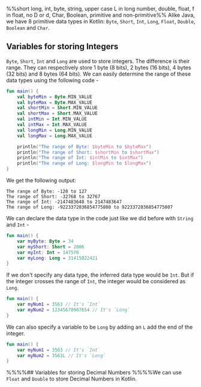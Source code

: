 %%short long, int, byte, string, upper case L in long number, double, float, f in float, no D or d, Char, Boolean, primitive and non-primitive%% 
Alike Java, we have 8 primitive data types in Kotlin: `Byte`, `Short`, `Int`, `Long`, `Float`, `Double`, `Boolean` and `Char`. 
## Variables for storing Integers
`Byte`, `Short`, `Int` and `Long` are used to store integers. The difference is their range. They can respectively store 1 byte (8 bits), 2 bytes (16 bits), 4 bytes (32 bits) and 8 bytes (64 bits). We can easily determine the range of these data types using the following code -

``` Kotlin
fun main() {  
	val byteMin = Byte.MIN_VALUE  
	val byteMax = Byte.MAX_VALUE  
	val shortMin = Short.MIN_VALUE  
	val shortMax = Short.MAX_VALUE  
	val intMin = Int.MIN_VALUE  
	val intMax = Int.MAX_VALUE  
	val longMin = Long.MIN_VALUE  
	val longMax = Long.MAX_VALUE

	println("The range of Byte: $byteMin to $byteMax")
	println("The range of Short: $shortMin to $shortMax")
	println("The range of Int: $intMin to $intMax")
	println("The range of Long: $longMin to $longMax")
}
```
We get the following output:

``` 
The range of Byte: -128 to 127
The range of Short: -32768 to 32767
The range of Int: -2147483648 to 2147483647
The range of Long: -9223372036854775808 to 9223372036854775807
```

We can declare the data type in the code just like we did before with `String` and `Int` -
``` Kotlin
fun main() {
    var myByte: Byte = 34
    var myShort: Short = 2006
    var myInt: Int = 147570
    var myLong: Long = 31415822421
}
```

If we don't specify any data type, the inferred data type would be `Int`. But if the integer crosses the range of `Int`, the integer would be considered as `Long`.
``` Kotlin
fun main() {  
	var myNum1 = 3563 // It's `Int`
	var myNum2 = 12345678987654 // It's `Long`
}
```

We can also specify a variable to be `Long` by adding an `L` add the end of the integer.
``` Kotlin
fun main() {
	var myNum1 = 3563 // It's `Int`
	var myNum2 = 3563L // It's `Long`
}
```

%%%%## Variables for storing Decimal Numbers
%%%%We can use `Float` and `Double` to store Decimal Numbers in Kotlin.
